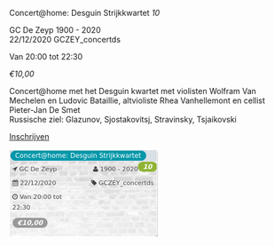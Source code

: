 Concert@home: Desguin Strijkkwartet *10*

GC De Zeyp 1900 - 2020  
22/12/2020 GCZEY\_concertds  

Van 20:00 tot 22:30

*€10,00*

  

  

Concert@home met het Desguin kwartet met violisten Wolfram Van Mechelen en Ludovic Bataillie, altvioliste Rhea Vanhellemont en cellist Pieter-Jan De Smet  
Russische ziel: Glazunov, Sjostakovitsj, Stravinsky, Tsjaikovski  

[Inschrijven](https://tickets.vgc.be/activity/subscribe/GCZEY_concertds)

![](54181.png)